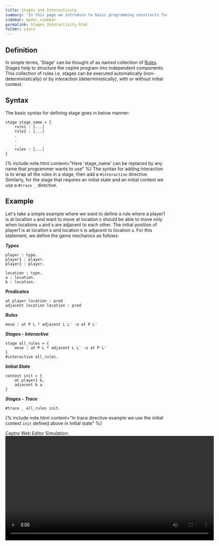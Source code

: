 ```yaml
---
title: Stages and Interactivity
summary: "In this page we introduce to basic programming constructs for ceptre language - Stages"
sidebar: mydoc_sidebar
permalink: Stages_Interactivity.html
folder: Learn
---
```


## Definition

In simple terms, 'Stage' can be thought of as named collection of [Rules](Rules.html). Stages help to structure the ceptre program into independent components. This collection of rules i.e, stages can be executed automatically (non-deterministically) or by interaction (deterministically), with or without initial context. 

## Syntax

The basic syntax for defining stage goes in below manner:
```
stage stage_name = {
    rule1 : [...]
    rule2 : [...]
    .
    .
    .
    rulen : [...]
}
```

{% include note.html content="Here 'stage_name' can be replaced by any name that programmer wants to use" %}
The syntax for adding interaction is to wrap all the rules in a stage, then add a `#interactive` directive. Similarly, for the stage that requires an initial state and an initial context we use a `#trace _` directive.


## Example

Let's take a simple example where we want to define a rule where a player1 is at location `a` and want to move at location `b` should be able to move only when locations `a` and `b` are adjacent to each other. The initial position of player1 is at location `b` and location `b` is adjacent to location `a`. For this statement, we define the game mechanics as follows:

***Types***
```
player : type.
player1 : player.
player2 : player.

location : type.
a : location.
b : location.
```

***Predicates***
```
at player location : pred
adjacent location location : pred
```

***Rules***
```
move : at P L * adjacent L L' -o at P L'
```

***Stages - Interactive***
```
stage all_rules = {
    move : at P L * adjacent L L' -o at P L'
}
#interactive all_rules.
```

***Initial State***
```
context init = {
    at player1 b,
    adjacent b a
}
```

***Stages - Trace***

```
#trace _ all_rules init.
```
{% include note.html content="In trace directive example we use the initial context `init` defined above in Initial state" %}

Ceptre Web Editor Simulation:
<video width = "650" controls>
    <source src = "https://user-images.githubusercontent.com/42487202/146407727-de91b1f3-7336-447a-bd8d-771533514b0f.mov">
</video>
